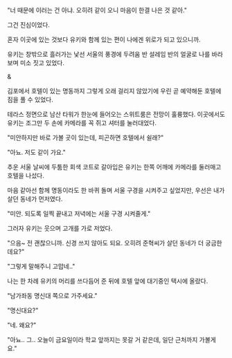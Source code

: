 "너 때문에 이러는 건 아냐. 오히려 같이 오니 마음이 한결 나은 것 같아."

그건 진심이었다.

혼자 이곳에 있는 것보다 유키와 함께 있는 편이 나에겐 위로가 되고 있으니까.

유키는 창밖으로 흘러가는 낯선 서울의 풍경에 두려움 반 설레임 반의 얼굴로 나를 바라보며 미소 짓고 있었다.

&

김포에서 호텔이 있는 명동까지 그렇게 오래 걸리지 않았기에 우린 곧 예약해둔 호텔에 짐을 풀 수 있었다.

테라스 정면으로 남산 타워가 한눈에 들어오는 스위트룸은 전망이 훌륭했다. 이곳에서도 유키는 조그만 두 손에 카메라를 꼭 쥐고 셔터를 눌러대었다.

"미안하지만 바로 가볼 곳이 있는데, 피곤하면 호텔에서 쉴래?"

"아뇨. 저도 같이 가요."

추운 서울 날씨에 두툼한 회색 코트로 갈아입은 유키는 한쪽 어깨에 카메라를 둘러매고 호텔을 나섰다.

마음 같아선 함께 명동이라도 한 바퀴 돌며 서울 구경을 시켜주고 싶었지만, 우선은 내가 살던 동네가 먼저였다.

"미안. 되도록 일찍 끝내고 저녁에는 서울 구경 시켜줄게."

그러자 유키는 웃으며 고개를 가로 저었다.

"으음~ 전 괜찮으니까. 신경 쓰지 않아도 되요. 오히려 준혁씨가 살던 동네가 더 궁금한데요?"

"그렇게 말해주니 고맙네.."

나는 한 차례 유키의 머리를 쓰다듬어 준 뒤에 호텔 앞에 대기중인 택시에 올랐다.

"남가좌동 명신대 쪽으로 가주세요."

"명신대요?"

"네. 왜요?"

"아뇨.. 그.. 오늘이 금요일이라 학교 앞까지는 못갈 거 같은데, 일단 근처까지 가볼게요."